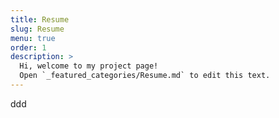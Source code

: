 ```yaml
---
title: Resume
slug: Resume
menu: true
order: 1
description: >
  Hi, welcome to my project page!
  Open `_featured_categories/Resume.md` to edit this text.
---
```



ddd